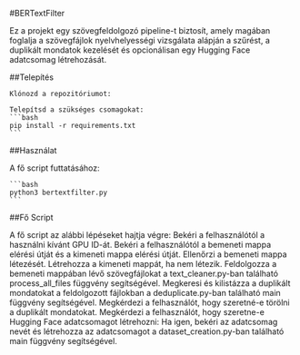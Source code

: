 #BERTextFilter

Ez a projekt egy szövegfeldolgozó pipeline-t biztosít, amely magában foglalja a szövegfájlok nyelvhelyességi vizsgálata alápján a szűrést, a duplikált mondatok kezelését és opcionálisan egy Hugging Face adatcsomag létrehozását.

##Telepítés

    Klónozd a repozitóriumot:

    Telepítsd a szükséges csomagokat:
    ```bash
    pip install -r requirements.txt
    ```
    
##Használat

A fő script futtatásához:

    ```bash
    python3 bertextfilter.py
    ```

##Fő Script

A fő script az alábbi lépéseket hajtja végre:
    Bekéri a felhasználótól a használni kívánt GPU ID-át.
    Bekéri a felhasználótól a bemeneti mappa elérési útját és a kimeneti mappa elérési útját.
    Ellenőrzi a bemeneti mappa létezését.
    Létrehozza a kimeneti mappát, ha nem létezik.
    Feldolgozza a bemeneti mappában lévő szövegfájlokat a text_cleaner.py-ban található process_all_files függvény segítségével.
    Megkeresi és kilistázza a duplikált mondatokat a feldolgozott fájlokban a deduplicate.py-ban található main függvény segítségével.
    Megkérdezi a felhasználót, hogy szeretné-e törölni a duplikált mondatokat.
    Megkérdezi a felhasználót, hogy szeretne-e Hugging Face adatcsomagot létrehozni:
        Ha igen, bekéri az adatcsomag nevét és létrehozza az adatcsomagot a dataset_creation.py-ban található main függvény segítségével.

